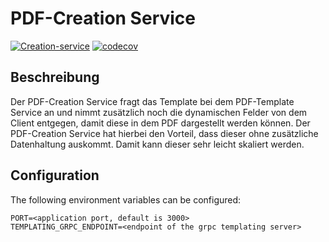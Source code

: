 # PDF-Creation Service

[![Creation-service](https://github.com/hingew/hsfl-master-ai-cloud-engineering/actions/workflows/creation-service.yml/badge.svg?branch=develop)](https://github.com/hingew/hsfl-master-ai-cloud-engineering/actions/workflows/creation-service.yml)
[![codecov](https://codecov.io/gh/hingew/hsfl-master-ai-cloud-engineering/graph/badge.svg?token=CDPMA4XLME&flag=creation-service)](https://codecov.io/gh/hingew/hsfl-master-ai-cloud-engineering)

## Beschreibung

Der PDF-Creation Service fragt das Template bei dem PDF-Template Service an und nimmt zusätzlich noch die dynamischen
Felder von dem Client entgegen, damit diese in dem PDF dargestellt werden können.
Der PDF-Creation Service hat hierbei den Vorteil, dass dieser ohne zusätzliche Datenhaltung auskommt.
Damit kann dieser sehr leicht skaliert werden.

## Configuration

The following environment variables can be configured:

```
PORT=<application port, default is 3000>
TEMPLATING_GRPC_ENDPOINT=<endpoint of the grpc templating server>
```


